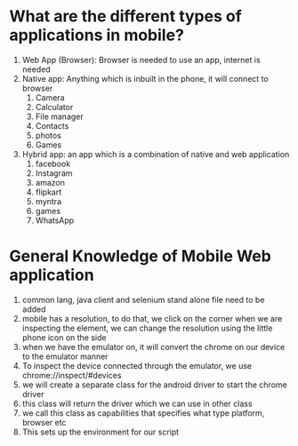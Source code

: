 # What are the different types of applications in mobile?
1. Web App (Browser): Browser is needed to use an app,  internet is needed
2. Native app: Anything which is inbuilt in the phone, it will connect to browser
    1. Camera
    2. Calculator
    3. File manager
    4. Contacts
    5. photos
    6. Games
3. Hybrid app: an app which is a combination of native and web application
    1. facebook
    2. Instagram
    3. amazon
    4. flipkart
    5. myntra
    6. games
    7. WhatsApp

# General Knowledge of Mobile Web application
1. common lang, java client and selenium stand alone file need to be added 
2. mobile has a resolution, to do that, we click on the corner when we are inspecting the element, we can change the resolution using the little phone icon on the side
3. when we have the emulator on, it will convert the chrome on our device to the emulator manner
4. To inspect the device connected through the emulator, we use chrome://inspect/#devices
5. we will create a separate class for the android driver to start the chrome driver
6. this class will return the driver which we can use in other class
7. we call this class as capabilities that specifies what type platform, browser etc
8. This sets up the environment for our script

